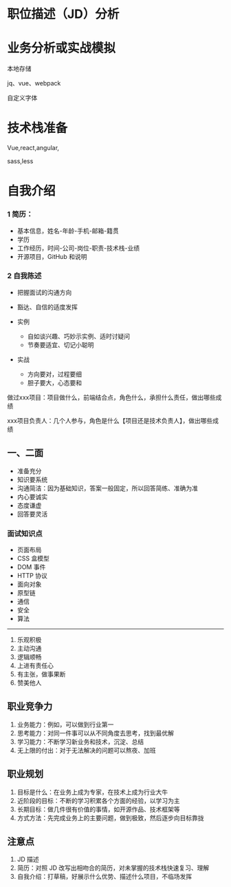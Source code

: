 # 职位描述（JD）分析

# 业务分析或实战模拟


<meta http-equiv="X-UA-Compatible" content="IE=Edge,chrome=1">
<meta name="renderer" content="webkit">
<link rel="dns-prefetch" href="//static.360buyimg.com">

本地存储

jq、vue、webpack

自定义字体

# 技术栈准备

Vue,react,angular,

sass,less

# 自我介绍

### 1 简历：

- 基本信息，姓名-年龄-手机-邮箱-籍贯
- 学历
- 工作经历，时间-公司-岗位-职责-技术栈-业绩
- 开源项目，GitHub 和说明

### 2 自我陈述

- 把握面试的沟通方向
- 豁达、自信的适度发挥

- 实例
  - 自如谈兴趣、巧妙示实例、适时讨疑问
  - 节奏要适宜、切记小聪明
- 实战
  - 方向要对，过程要细
  - 胆子要大，心态要和


做过xxx项目：项目做什么，前端结合点，角色什么，承担什么责任，做出哪些成绩

xxx项目负责人：几个人参与，角色是什么【项目还是技术负责人】，做出哪些成绩

## 一、二面

- 准备充分
- 知识要系统
- 沟通简洁：因为基础知识，答案一般固定，所以回答简练、准确为准
- 内心要诚实
- 态度谦虚
- 回答要灵活

### 面试知识点

- 页面布局
- CSS 盒模型
- DOM 事件
- HTTP 协议
- 面向对象
- 原型链
- 通信
- 安全
- 算法


---

1. 乐观积极
2. 主动沟通
3. 逻辑顺畅
4. 上进有责任心
5. 有主张，做事果断
6. 赞美他人

## 职业竞争力

1. 业务能力：例如，可以做到行业第一
2. 思考能力：对同一件事可以从不同角度去思考，找到最优解
3. 学习能力：不断学习新业务和技术，沉淀、总结
4. 无上限的付出：对于无法解决的问题可以熬夜、加班

## 职业规划

1. 目标是什么：在业务上成为专家，在技术上成为行业大牛
2. 近阶段的目标：不断的学习积累各个方面的经验，以学习为主
3. 长期目标：做几件很有价值的事情，如开源作品、技术框架等
4. 方式方法：先完成业务上的主要问题，做到极致，然后逐步向目标靠拢


## 注意点

1. JD 描述
2. 简历：对照 JD 改写出相吻合的简历，对未掌握的技术栈快速复习、理解
3. 自我介绍：打草稿，好展示什么优势、描述什么项目，不临场发挥